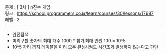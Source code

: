 문제 : [ 3차 ] n진수 게임
<br>
링크 : https://school.programmers.co.kr/learn/courses/30/lessons/17687
<br>
레벨 : 2

---

- 완전탐색
- 미리구할 숫자의 최대 개수 1000 * 참가 최대 인원 100 = 10^5
- 10^5 자리 까지 테이블을 미리 모두 완성시켜도 시간초과 발생하지 않는다고 판단
